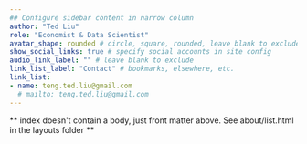 ```yaml
---
## Configure sidebar content in narrow column
author: "Ted Liu"
role: "Economist & Data Scientist"
avatar_shape: rounded # circle, square, rounded, leave blank to exclude
show_social_links: true # specify social accounts in site config
audio_link_label: "" # leave blank to exclude
link_list_label: "Contact" # bookmarks, elsewhere, etc.
link_list:
- name: teng.ted.liu@gmail.com
  # mailto: teng.ted.liu@gmail.com
---
```


** index doesn't contain a body, just front matter above.
See about/list.html in the layouts folder **